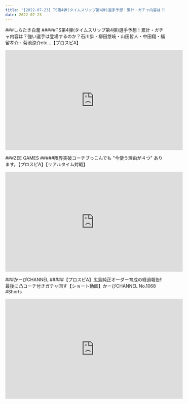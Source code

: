 ```yaml
---
title: "[2022-07-23] TS第4弾(タイムスリップ第4弾)選手予想！累計・ガチャ内容は？強い選手は登場するのか？石川歩・柳田悠岐・山田哲人・中田翔・福留孝介・菊池涼介etc…【プロスピA】 他"
date: 2022-07-23
---
```

###しらたき白瀧
#####TS第4弾(タイムスリップ第4弾)選手予想！累計・ガチャ内容は？強い選手は登場するのか？石川歩・柳田悠岐・山田哲人・中田翔・福留孝介・菊池涼介etc…【プロスピA】
<iframe width="560" height="315" src="https://www.youtube.com/embed/krXWaAScAac" frameborder="0" allow="accelerometer; autoplay; clipboard-write; encrypted-media; gyroscope; picture-in-picture" allowfullscreen></iframe>

###ZEE GAMES
#####限界突破コーチブっこんでも &quot;今使う理由が４つ&quot; あります。【プロスピA】【リアルタイム対戦】
<iframe width="560" height="315" src="https://www.youtube.com/embed/ZaXY1qDf8Ag" frameborder="0" allow="accelerometer; autoplay; clipboard-write; encrypted-media; gyroscope; picture-in-picture" allowfullscreen></iframe>

###かーぴCHANNEL
#####【プロスピA】広島純正オーダー育成の経過報告!! 最後に凸コーチ付きガチャ回す【ショート動画】かーぴCHANNEL No.1068 #Shorts
<iframe width="560" height="315" src="https://www.youtube.com/embed/rCSEu_lCyxY" frameborder="0" allow="accelerometer; autoplay; clipboard-write; encrypted-media; gyroscope; picture-in-picture" allowfullscreen></iframe>

